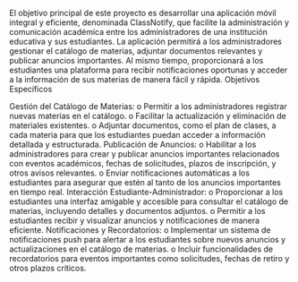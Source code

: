El objetivo principal de este proyecto es desarrollar una aplicación móvil integral y eficiente, denominada ClassNotify, que facilite la administración y comunicación académica entre los administradores de una institución educativa y sus estudiantes. La aplicación permitirá a los administradores gestionar el catálogo de materias, adjuntar documentos relevantes y publicar anuncios importantes. Al mismo tiempo, proporcionará a los estudiantes una plataforma para recibir notificaciones oportunas y acceder a la información de sus materias de manera fácil y rápida. Objetivos Específicos

Gestión del Catálogo de Materias: o Permitir a los administradores registrar nuevas materias en el catálogo. o Facilitar la actualización y eliminación de materiales existentes. o Adjuntar documentos, como el plan de clases, a cada materia para que los estudiantes puedan acceder a información detallada y estructurada.
Publicación de Anuncios: o Habilitar a los administradores para crear y publicar anuncios importantes relacionados con eventos académicos, fechas de solicitudes, plazos de inscripción, y otros avisos relevantes. o Enviar notificaciones automáticas a los estudiantes para asegurar que estén al tanto de los anuncios importantes en tiempo real.
Interacción Estudiante-Administrador: o Proporcionar a los estudiantes una interfaz amigable y accesible para consultar el catálogo de materias, incluyendo detalles y documentos adjuntos. o Permitir a los estudiantes recibir y visualizar anuncios y notificaciones de manera eficiente.
Notificaciones y Recordatorios: o Implementar un sistema de notificaciones push para alertar a los estudiantes sobre nuevos anuncios y actualizaciones en el catálogo de materias. o Incluir funcionalidades de recordatorios para eventos importantes como solicitudes, fechas de retiro y otros plazos críticos.
